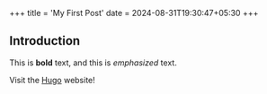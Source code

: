 +++
title = 'My First Post'
date = 2024-08-31T19:30:47+05:30
+++

## Introduction

This is **bold** text, and this is *emphasized* text.

Visit the [Hugo](https://gohugo.io) website!
